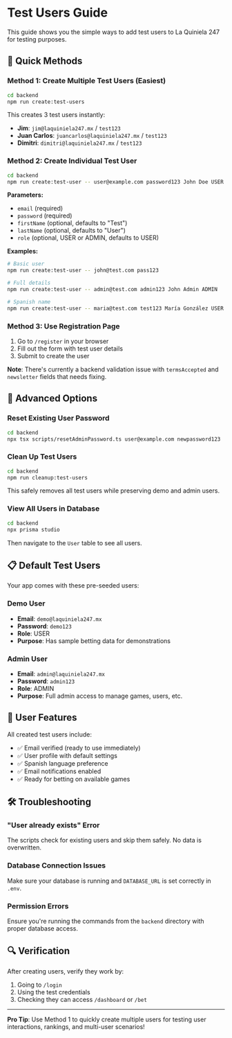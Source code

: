 # Test Users Guide

This guide shows you the simple ways to add test users to La Quiniela 247 for testing purposes.

## 🚀 Quick Methods

### Method 1: Create Multiple Test Users (Easiest)
```bash
cd backend
npm run create:test-users
```

This creates 3 test users instantly:
- **Jim**: `jim@laquiniela247.mx` / `test123`
- **Juan Carlos**: `juancarlos@laquiniela247.mx` / `test123`
- **Dimitri**: `dimitri@laquiniela247.mx` / `test123`

### Method 2: Create Individual Test User
```bash
cd backend
npm run create:test-user -- user@example.com password123 John Doe USER
```

**Parameters:**
- `email` (required)
- `password` (required)
- `firstName` (optional, defaults to "Test")
- `lastName` (optional, defaults to "User")
- `role` (optional, USER or ADMIN, defaults to USER)

**Examples:**
```bash
# Basic user
npm run create:test-user -- john@test.com pass123

# Full details
npm run create:test-user -- admin@test.com admin123 John Admin ADMIN

# Spanish name
npm run create:test-user -- maria@test.com test123 María González USER
```

### Method 3: Use Registration Page
1. Go to `/register` in your browser
2. Fill out the form with test user details
3. Submit to create the user

**Note**: There's currently a backend validation issue with `termsAccepted` and `newsletter` fields that needs fixing.

## 🔧 Advanced Options

### Reset Existing User Password
```bash
cd backend
npx tsx scripts/resetAdminPassword.ts user@example.com newpassword123
```

### Clean Up Test Users
```bash
cd backend
npm run cleanup:test-users
```
This safely removes all test users while preserving demo and admin users.

### View All Users in Database
```bash
cd backend
npx prisma studio
```
Then navigate to the `User` table to see all users.

## 📋 Default Test Users

Your app comes with these pre-seeded users:

### Demo User
- **Email**: `demo@laquiniela247.mx`
- **Password**: `demo123`
- **Role**: USER
- **Purpose**: Has sample betting data for demonstrations

### Admin User
- **Email**: `admin@laquiniela247.mx`
- **Password**: `admin123`
- **Role**: ADMIN
- **Purpose**: Full admin access to manage games, users, etc.

## 🎯 User Features

All created test users include:
- ✅ Email verified (ready to use immediately)
- ✅ User profile with default settings
- ✅ Spanish language preference
- ✅ Email notifications enabled
- ✅ Ready for betting on available games

## 🛠️ Troubleshooting

### "User already exists" Error
The scripts check for existing users and skip them safely. No data is overwritten.

### Database Connection Issues
Make sure your database is running and `DATABASE_URL` is set correctly in `.env`.

### Permission Errors
Ensure you're running the commands from the `backend` directory with proper database access.

## 🔍 Verification

After creating users, verify they work by:
1. Going to `/login`
2. Using the test credentials
3. Checking they can access `/dashboard` or `/bet`

---

**Pro Tip**: Use Method 1 to quickly create multiple users for testing user interactions, rankings, and multi-user scenarios! 